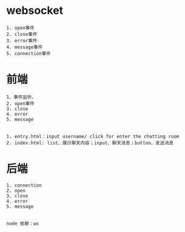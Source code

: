# websocket

    1. open事件
    2. close事件
    3. error事件
    4. message事件
    5. connection事件

# 前端

    1、事件监听、
    2. open事件
    3. close
    4. error
    5. message


    1. entry.html：input username/ click for enter the chatting room
    2. index.html: list、展示聊天内容；input、聊天消息；button、发送消息

# 后端

    1. connection
    2. open
    3. close
    4. error
    5. message


    node 依赖：ws
